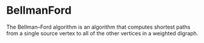 # BellmanFord
The Bellman–Ford algorithm is an algorithm that computes shortest paths from a single source vertex to all of the other vertices in a weighted digraph.
